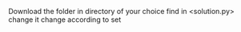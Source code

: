 Download the folder in directory of your choice 
find <path> in <solution.py>
change it 
change <data> according to set 

<python3 solution.py>